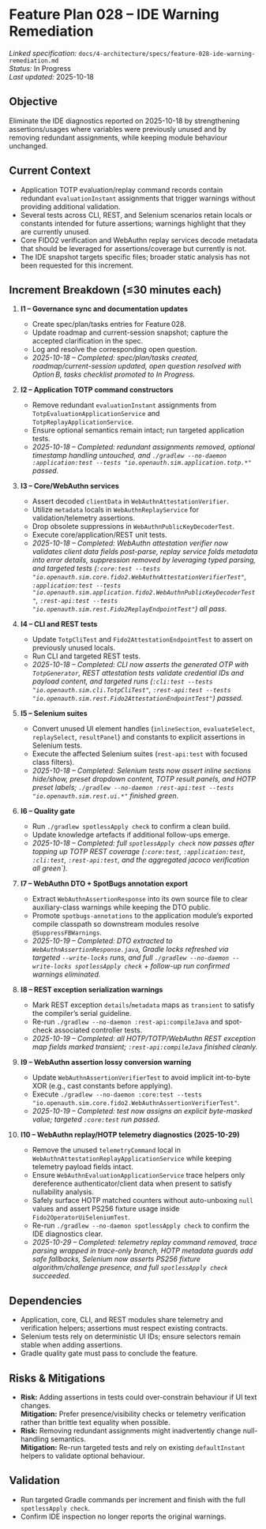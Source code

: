 # Feature Plan 028 – IDE Warning Remediation

_Linked specification:_ `docs/4-architecture/specs/feature-028-ide-warning-remediation.md`  
_Status:_ In Progress  
_Last updated:_ 2025-10-18

## Objective
Eliminate the IDE diagnostics reported on 2025-10-18 by strengthening assertions/usages where variables were previously unused and by removing redundant assignments, while keeping module behaviour unchanged.

## Current Context
- Application TOTP evaluation/replay command records contain redundant `evaluationInstant` assignments that trigger warnings without providing additional validation.
- Several tests across CLI, REST, and Selenium scenarios retain locals or constants intended for future assertions; warnings highlight that they are currently unused.
- Core FIDO2 verification and WebAuthn replay services decode metadata that should be leveraged for assertions/coverage but currently is not.
- The IDE snapshot targets specific files; broader static analysis has not been requested for this increment.

## Increment Breakdown (≤30 minutes each)
1. **I1 – Governance sync and documentation updates**  
   - Create spec/plan/tasks entries for Feature 028.  
   - Update roadmap and current-session snapshot; capture the accepted clarification in the spec.  
   - Log and resolve the corresponding open question.  
   - _2025-10-18 – Completed: spec/plan/tasks created, roadmap/current-session updated, open question resolved with Option B, tasks checklist promoted to In Progress._

2. **I2 – Application TOTP command constructors**  
   - Remove redundant `evaluationInstant` assignments from `TotpEvaluationApplicationService` and `TotpReplayApplicationService`.  
   - Ensure optional semantics remain intact; run targeted application tests.  
   - _2025-10-18 – Completed: redundant assignments removed, optional timestamp handling untouched, and `./gradlew --no-daemon :application:test --tests "io.openauth.sim.application.totp.*"` passed._

3. **I3 – Core/WebAuthn services**  
   - Assert decoded `clientData` in `WebAuthnAttestationVerifier`.  
   - Utilize `metadata` locals in `WebAuthnReplayService` for validation/telemetry assertions.  
   - Drop obsolete suppressions in `WebAuthnPublicKeyDecoderTest`.  
   - Execute core/application/REST unit tests.  
   - _2025-10-18 – Completed: WebAuthn attestation verifier now validates client data fields post-parse, replay service folds metadata into error details, suppression removed by leveraging typed parsing, and targeted tests (`:core:test --tests "io.openauth.sim.core.fido2.WebAuthnAttestationVerifierTest"`, `:application:test --tests "io.openauth.sim.application.fido2.WebAuthnPublicKeyDecoderTest"`, `:rest-api:test --tests "io.openauth.sim.rest.Fido2ReplayEndpointTest"`) all pass._

4. **I4 – CLI and REST tests**  
   - Update `TotpCliTest` and `Fido2AttestationEndpointTest` to assert on previously unused locals.  
   - Run CLI and targeted REST tests.  
   - _2025-10-18 – Completed: CLI now asserts the generated OTP with `TotpGenerator`, REST attestation tests validate credential IDs and payload content, and targeted runs (`:cli:test --tests "io.openauth.sim.cli.TotpCliTest"`, `:rest-api:test --tests "io.openauth.sim.rest.Fido2AttestationEndpointTest"`) passed._

5. **I5 – Selenium suites**  
   - Convert unused UI element handles (`inlineSection`, `evaluateSelect`, `replaySelect`, `resultPanel`) and constants to explicit assertions in Selenium tests.  
   - Execute the affected Selenium suites (`rest-api:test` with focused class filters).  
   - _2025-10-18 – Completed: Selenium tests now assert inline sections hide/show, preset dropdown content, TOTP result panels, and HOTP preset labels; `./gradlew --no-daemon :rest-api:test --tests "io.openauth.sim.rest.ui.*"` finished green._

6. **I6 – Quality gate**  
   - Run `./gradlew spotlessApply check` to confirm a clean build.  
   - Update knowledge artefacts if additional follow-ups emerge.  
   - _2025-10-18 – Completed: full `spotlessApply check` now passes after topping up TOTP REST coverage (`:core:test`, `:application:test`, `:cli:test`, `:rest-api:test`, and the aggregated jacoco verification all green`)._

7. **I7 – WebAuthn DTO + SpotBugs annotation export**  
   - Extract `WebAuthnAssertionResponse` into its own source file to clear auxiliary-class warnings while keeping the DTO public.  
   - Promote `spotbugs-annotations` to the application module’s exported compile classpath so downstream modules resolve `@SuppressFBWarnings`.  
   - _2025-10-19 – Completed: DTO extracted to `WebAuthnAssertionResponse.java`, Gradle locks refreshed via targeted `--write-locks` runs, and full `./gradlew --no-daemon --write-locks spotlessApply check` + follow-up run confirmed warnings eliminated._

8. **I8 – REST exception serialization warnings**  
   - Mark REST exception `details`/`metadata` maps as `transient` to satisfy the compiler’s serial guideline.  
   - Re-run `./gradlew --no-daemon :rest-api:compileJava` and spot-check associated controller tests.  
   - _2025-10-19 – Completed: all HOTP/TOTP/WebAuthn REST exception map fields marked transient; `:rest-api:compileJava` finished cleanly._

9. **I9 – WebAuthn assertion lossy conversion warning**  
   - Update `WebAuthnAssertionVerifierTest` to avoid implicit int-to-byte XOR (e.g., cast constants before applying).  
   - Execute `./gradlew --no-daemon :core:test --tests "io.openauth.sim.core.fido2.WebAuthnAssertionVerifierTest"`.  
   - _2025-10-19 – Completed: test now assigns an explicit byte-masked value; targeted `:core:test` run passed._

10. **I10 – WebAuthn replay/HOTP telemetry diagnostics (2025-10-29)**  
    - Remove the unused `telemetryCommand` local in `WebAuthnAttestationReplayApplicationService` while keeping telemetry payload fields intact.  
    - Ensure `WebAuthnEvaluationApplicationService` trace helpers only dereference authenticator/client data when present to satisfy nullability analysis.  
    - Safely surface HOTP matched counters without auto-unboxing `null` values and assert PS256 fixture usage inside `Fido2OperatorUiSeleniumTest`.  
    - Re-run `./gradlew --no-daemon spotlessApply check` to confirm the IDE diagnostics clear.  
    - _2025-10-29 – Completed: telemetry replay command removed, trace parsing wrapped in trace-only branch, HOTP metadata guards add safe fallbacks, Selenium now asserts PS256 fixture algorithm/challenge presence, and full `spotlessApply check` succeeded._

## Dependencies
- Application, core, CLI, and REST modules share telemetry and verification helpers; assertions must respect existing contracts.
- Selenium tests rely on deterministic UI IDs; ensure selectors remain stable when adding assertions.
- Gradle quality gate must pass to conclude the feature.

## Risks & Mitigations
- **Risk:** Adding assertions in tests could over-constrain behaviour if UI text changes.  
  **Mitigation:** Prefer presence/visibility checks or telemetry verification rather than brittle text equality when possible.
- **Risk:** Removing redundant assignments might inadvertently change null-handling semantics.  
  **Mitigation:** Re-run targeted tests and rely on existing `defaultInstant` helpers to validate optional behaviour.

## Validation
- Run targeted Gradle commands per increment and finish with the full `spotlessApply check`.
- Confirm IDE inspection no longer reports the original warnings.
